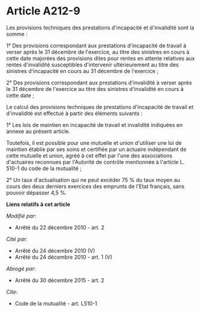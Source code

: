 # Article A212-9

Les provisions techniques des prestations d'incapacité et d'invalidité sont la somme : 

1° Des provisions correspondant aux prestations d'incapacité de travail à verser après le 31 décembre de l'exercice, au titre
des sinistres en cours à cette date majorées des provisions dites pour rentes en attente relatives aux rentes d'invalidité
susceptibles d'intervenir ultérieurement au titre des sinistres d'incapacité en cours au 31 décembre de l'exercice ; 

2° Des provisions correspondant aux prestations d'invalidité à verser après le 31 décembre de l'exercice au titre des
sinistres d'invalidité en cours à cette date ; 

Le calcul des provisions techniques de prestations d'incapacité de travail et d'invalidité est effectué à partir des éléments
suivants : 

1° Les lois de maintien en incapacité de travail et invalidité indiquées en annexe au présent article. 

Toutefois, il est possible pour une mutuelle et union d'utiliser une loi de maintien établie par ses soins et certifiée par
un actuaire indépendant de cette mutuelle et union, agréé à cet effet par l'une des associations d'actuaires reconnues par
l'Autorité de contrôle mentionnée à l'article L. 510-1 du code de la mutualité ; 

2° Un taux d'actualisation qui ne peut excéder 75 % du taux moyen au cours des deux derniers exercices des emprunts de l'Etat
français, sans pouvoir dépasser 4,5 %.

**Liens relatifs à cet article**

_Modifié par_:

  - Arrêté du 22 décembre 2010 - art. 2

_Cité par_:

  - Arrêté du 24 décembre 2010 (V)
  - Arrêté du 24 décembre 2010 - art. 1 (V)

_Abrogé par_:

  - Arrêté du 30 décembre 2015 - art. 2

_Cite_:

  - Code de la mutualité - art. L510-1
